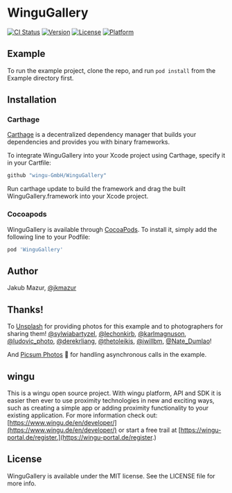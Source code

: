 # WinguGallery

[![CI Status](https://img.shields.io/travis/wingu-GmbH/WinguGallery.svg?style=flat)](https://travis-ci.org/JakubMazur/WinguGallery)
[![Version](https://img.shields.io/cocoapods/v/WinguGallery.svg?style=flat)](https://cocoapods.org/pods/WinguGallery)
[![License](https://img.shields.io/cocoapods/l/WinguGallery.svg?style=flat)](https://cocoapods.org/pods/WinguGallery)
[![Platform](https://img.shields.io/cocoapods/p/WinguGallery.svg?style=flat)](https://cocoapods.org/pods/WinguGallery)

## Example

To run the example project, clone the repo, and run `pod install` from the Example directory first.

## Installation

### Carthage

[Carthage](https://github.com/Carthage/Carthage) is a decentralized dependency manager that builds your dependencies and provides you with binary frameworks.


To integrate WinguGallery into your Xcode project using Carthage, specify it in your Cartfile:

```ruby
github "wingu-GmbH/WinguGallery"
```
Run carthage update to build the framework and drag the built WinguGallery.framework into your Xcode project.

### Cocoapods

WinguGallery is available through [CocoaPods](https://cocoapods.org). To install
it, simply add the following line to your Podfile:

```ruby
pod 'WinguGallery'
```

## Author

Jakub Mazur, [@jkmazur](https://twitter.com/jkmazur)

## Thanks!

To [Unsplash](https://twitter.com/unsplash) for providing photos for this example and to photographers for sharing them! [@sylwiabartyzel](https://twitter.com/sylwiabartyzel), [@lechonkirb](https://twitter.com/lechonkirb), [@karlmagnuson](https://twitter.com/karlmagnuson), [@ludovic_photo](https://twitter.com/ludovic_photo), [@derekrliang](https://twitter.com/derekrliang), [@thetoleikis](https://twitter.com/thetoleikis), [@iwillbm](https://twitter.com/iwillbm), [@Nate_Dumlao](https://twitter.com/nate_dumlao)!

And [Picsum Photos](https://picsum.photos) 🙌 for handling asynchronous calls in the example.
## wingu

This is a wingu open source project. With wingu platform, API and SDK it is easier then ever to use proximity technologies in new and exciting ways, such as creating a simple app or adding proximity functionality to your existing application. For more information check out: [https://www.wingu.de/en/developer/](https://www.wingu.de/en/developer/) or start a free trail at [https://wingu-portal.de/register.](https://wingu-portal.de/register.)
## License

WinguGallery is available under the MIT license. See the LICENSE file for more info.

